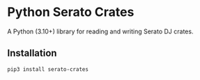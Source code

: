 # Python Serato Crates

A Python (3.10+) library for reading and writing Serato DJ crates.

## Installation

```
pip3 install serato-crates
```
